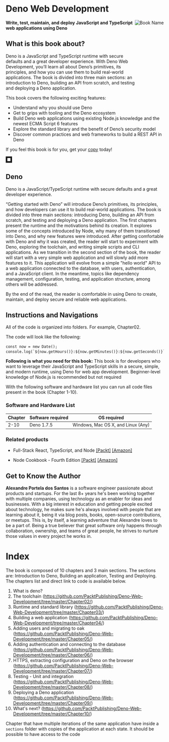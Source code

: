 # Deno Web Development

<a href="https://www.packtpub.com/in/web-development/getting-started-with-deno"><img src="https://www.packtpub.com/media/catalog/product/cache/4cdce5a811acc0d2926d7f857dceb83b/9/7/9781800205666-original_137.jpeg" alt="Book Name" height="256px" align="right"></a>

**Write, test, maintain, and deploy JavaScript and TypeScript web applications using Deno**

## What is this book about?
Deno is a JavaScript and TypeScript runtime with secure defaults and a great developer experience. With Deno Web Development, you’ll learn all about Deno’s primitives, its principles, and how you can use them to build real-world applications. The book is divided into three main sections: an introduction to Deno, building an API from scratch, and testing and deploying a Deno application.

This book covers the following exciting features: 
* Understand why you should use Deno
* Get to grips with tooling and the Deno ecosystem
* Build Deno web applications using existing Node.js knowledge and the newest ECMA Script 6 features
* Explore the standard library and the benefit of Deno’s security model
* Discover common practices and web frameworks to build a REST API in Deno

If you feel this book is for you, get your [copy](https://www.amazon.com/dp/180020566X) today!

<a href="https://www.packtpub.com/?utm_source=github&utm_medium=banner&utm_campaign=GitHubBanner"><img src="https://raw.githubusercontent.com/PacktPublishing/GitHub/master/GitHub.png" 
alt="https://www.packtpub.com/" border="5" /></a>

## Deno

Deno is a JavaScript/TypeScript runtime with secure defaults and a great developer experience.

“Getting started with Deno” will introduce Deno’s primitives, its principles, and how developers can use it to build real-world applications. The book is divided into three main sections: introducing Deno, building an API from scratch, and testing and deploying a Deno application. The first chapters present the runtime and the motivations behind its creation. It explores some of the concepts introduced by Node, why many of them transitioned into Deno, and why new features were introduced. After getting comfortable with Deno and why it was created, the reader will start to experiment with Deno, exploring the toolchain, and writing simple scripts and CLI applications.
As we transition in the second section of the book, the reader will start with a very simple web application and will slowly add more features to it. This application will evolve from a simple "hello world" API to a web application connected to the database, with users, authentication, and a JavaScript client. In the meantime, topics like dependency management, configuration, testing, and application structure, among others will be addressed. 

By the end of the read, the reader is comfortable in using Deno to create, maintain, and deploy secure and reliable web applications.


## Instructions and Navigations
All of the code is organized into folders. For example, Chapter02.

The code will look like the following:
```
const now = new Date();
console.log(`${now.getHours()}:${now.getMinutes()}:${now.getSeconds()}`);

```

**Following is what you need for this book:**
This book is for developers who want to leverage their JavaScript and TypeScript skills in a secure, simple, and modern runtime, using Deno for web app development. Beginner-level knowledge of Node.js is recommended but not required

With the following software and hardware list you can run all code files present in the book (Chapter 1-10).

### Software and Hardware List

| Chapter  | Software required                   | OS required                        |
| -------- | ------------------------------------| -----------------------------------|
| 2-10        | Deno 1.7.5                           | Windows, Mac OS X, and Linux (Any) |


### Related products <Other books you may enjoy>
* Full-Stack React, TypeScript, and Node [[Packt]](https://www.packtpub.com/product/full-stack-react-typescript-and-node/9781839219931) [[Amazon]](https://www.amazon.com/dp/1839219939)

* Node Cookbook - Fourth Edition [[Packt]](https://www.packtpub.com/product/node-cookbook-fourth-edition/9781838558758?utm_source=github&utm_medium=repository&utm_campaign=9781838558758) [[Amazon]](https://www.amazon.com/dp/1838558756)

## Get to Know the Author
**Alexandre Portela dos Santos**
is a software engineer passionate about products and startups. For the last 8+ years he's been working together with multiple companies, using technology as an enabler for ideas and businesses. With a big interest in education and getting people excited about technology, he makes sure he's always involved with people that are learning about it, being it via blog posts, books, open-source contributions, or meetups. This is, by itself, a learning adventure that Alexandre loves to be a part of. Being a true believer that great software only happens through collaboration, ownership, and teams of great people, he strives to nurture those values in every project he works in.

# Index

The book is composed of 10 chapters and 3 main sections. The sections are: Introduction to Deno, Building an application, Testing and Deploying. The chapters list and direct link to code is available below.

1. What is deno?
2. The toolchain (https://github.com/PacktPublishing/Deno-Web-Development/tree/master/Chapter02/)
3. Runtime and standard library (https://github.com/PacktPublishing/Deno-Web-Development/tree/master/Chapter03/)
4. Building a web application (https://github.com/PacktPublishing/Deno-Web-Development/tree/master/Chapter04/)
5. Adding users and migrating to oak (https://github.com/PacktPublishing/Deno-Web-Development/tree/master/Chapter05/)
6. Adding authentication and connecting to the database (https://github.com/PacktPublishing/Deno-Web-Development/tree/master/Chapter06/)
7. HTTPS, extracting configuration and Deno on the browser (https://github.com/PacktPublishing/Deno-Web-Development/tree/master/Chapter07/)
8. Testing - Unit and integration (https://github.com/PacktPublishing/Deno-Web-Development/tree/master/Chapter08/)
9. Deploying a Deno application (https://github.com/PacktPublishing/Deno-Web-Development/tree/master/Chapter09/)
10. What's next? (https://github.com/PacktPublishing/Deno-Web-Development/tree/master/Chapter10/)

Chapter that have multiple iterations of the same application have inside a `sections` folder with copies of the application at each state. It should be possible to have access to the code

